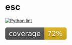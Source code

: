 # esc

[![Python lint](https://github.com/BTH-Scooter-Project/esc/actions/workflows/Mockoon_Lint_and_test.yml/badge.svg)](https://github.com/BTH-Scooter-Project/esc/actions/workflows/Mockoon_Lint_and_test.yml)

[![Unit test](https://github.com/BTH-Scooter-Project/esc/blob/main/coverage.svg)](https://github.com/BTH-Scooter-Project/esc/blob/main/coverage.svg)